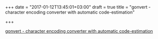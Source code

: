 +++
date = "2017-01-12T13:45:01+03:00"
draft = true
title = "gonvert - character encoding converter with automatic code-estimation"

+++

<p><a href="https://github.com/timakin/gonvert">gonvert - character encoding converter with automatic code-estimation</a></p>
